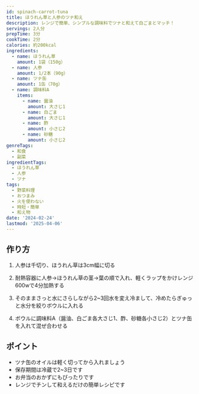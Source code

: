 ```yaml
---
id: spinach-carrot-tuna
title: ほうれん草と人参のツナ和え
description: レンジで簡単、シンプルな調味料でツナと和えて白ごまとマッチ！
servings: 2人分
prepTime: 3分
cookTime: 2分
calories: 約200kcal
ingredients:
  - name: ほうれん草
    amount: 1袋（150g）
  - name: 人参
    amount: 1/2本（90g）
  - name: ツナ缶
    amount: 1缶（70g）
  - name: 調味料A
    items:
      - name: 醤油
        amount: 大さじ1
      - name: 白ごま
        amount: 大さじ1
      - name: 酢
        amount: 小さじ2
      - name: 砂糖
        amount: 小さじ2
genreTags:
  - 和食
  - 副菜
ingredientTags:
  - ほうれん草
  - 人参
  - ツナ
tags:
  - 野菜料理
  - おつまみ
  - 火を使わない
  - 時短・簡単
  - 和え物
date: '2024-02-24'
lastmod: '2025-04-06'
---
```


## 作り方

1. 人参は千切り、ほうれん草は3cm幅に切る

2. 耐熱容器に人参→ほうれん草の茎→葉の順で入れ、軽くラップをかけレンジ600wで4分加熱する

3. そのままさっと水にさらしながら2~3回水を変え冷まして、冷めたらぎゅっと水分を絞りボウルに入れる

4. ボウルに調味料A（醤油、白ごま各大さじ1、酢、砂糖各小さじ2）とツナ缶を入れて混ぜ合わせる

## ポイント

- ツナ缶のオイルは軽く切ってから入れましょう
- 保存期間は冷蔵で2~3日です
- お弁当のおかずにもぴったりです
- レンジでチンして和えるだけの簡単レシピです 
